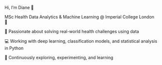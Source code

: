Hi, I’m Diane 👋

MSc Health Data Analytics & Machine Learning @ Imperial College London 🎀

🔬 Passionate about solving real-world health challenges using data

💻 Working with deep learning, classification models, and statistical analysis in Python

🌱 Continuously exploring, experimenting, and learning
